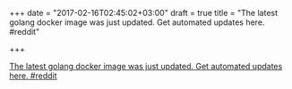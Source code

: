 +++
date = "2017-02-16T02:45:02+03:00"
draft = true
title = "The latest golang docker image was just updated. Get automated updates here.  #reddit"

+++

<p><a href="https://t.co/jLDVAXFOJg">The latest golang docker image was just updated. Get automated updates here.  #reddit</a></p>
